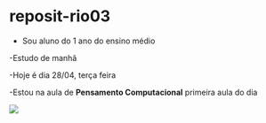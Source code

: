 # reposit-rio03
- Sou aluno do 1 ano do ensino médio

-Estudo de manhã

-Hoje é dia 28/04, terça feira

-Estou na aula de **Pensamento Computacional** primeira aula do dia

![](https://media.giphy.com/media/v1.Y2lkPTc5MGI3NjExOG5lN3kzdXJ6dXozbGE5YjMxcXR5anVmcGxvc3AybjN2eHAxang4YSZlcD12MV9naWZzX3RyZW5kaW5nJmN0PWc/3JOXAncXH1zoTiP56D/giphy.gif)

